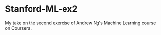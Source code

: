 # Stanford-ML-ex2
My take on the second exercise of Andrew Ng's Machine Learning course on Coursera.
